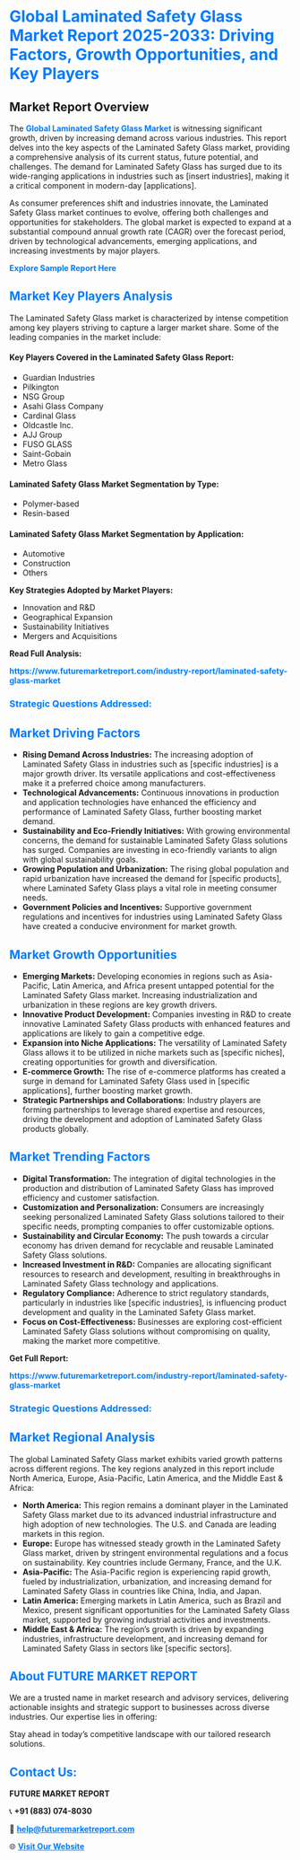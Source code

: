 <h1 style="color: #007BFF;">Global Laminated Safety Glass Market Report 2025-2033: Driving Factors, Growth Opportunities, and Key Players</h1>

<section id="overview">
<h2>Market Report Overview</h2>
<p>The <a href="https://www.futuremarketreport.com/industry-report/laminated-safety-glass-market" style="color: #007BFF; text-decoration: none;"><strong>Global Laminated Safety Glass Market</strong></a> is witnessing significant growth, driven by increasing demand across various industries. This report delves into the key aspects of the Laminated Safety Glass market, providing a comprehensive analysis of its current status, future potential, and challenges. The demand for Laminated Safety Glass has surged due to its wide-ranging applications in industries such as [insert industries], making it a critical component in modern-day [applications].</p>
<p>As consumer preferences shift and industries innovate, the Laminated Safety Glass market continues to evolve, offering both challenges and opportunities for stakeholders. The global market is expected to expand at a substantial compound annual growth rate (CAGR) over the forecast period, driven by technological advancements, emerging applications, and increasing investments by major players.</p>
</section>

<section id="overview">
<p><a href="https://www.futuremarketreport.com/request-sample/reportId=58130" style="color: #007BFF; text-decoration: none;"><strong>Explore Sample Report Here</strong></a></p>
</section>

<section id="key-players">
<h2 style="color: #007BFF;">Market Key Players Analysis</h2>
<p>The Laminated Safety Glass market is characterized by intense competition among key players striving to capture a larger market share. Some of the leading companies in the market include:</p>
<h4>Key Players Covered in the Laminated Safety Glass Report:</h4>
<ul><li>Guardian Industries</li><li>Pilkington</li><li>NSG Group</li><li>Asahi Glass Company</li><li>Cardinal Glass</li><li>Oldcastle Inc.</li><li>AJJ Group</li><li>FUSO GLASS</li><li>Saint-Gobain</li><li>Metro Glass</li></ul>
<h4>Laminated Safety Glass Market Segmentation by Type:</h4>
<ul><li>Polymer-based</li><li>Resin-based</li></ul>

<h4>Laminated Safety Glass Market Segmentation by Application:</h4>
<ul><li>Automotive</li><li>Construction</li><li>Others</li></ul>
<p><strong>Key Strategies Adopted by Market Players:</strong></p>
<ul>
<li>Innovation and R&D</li>
<li>Geographical Expansion</li>
<li>Sustainability Initiatives</li>
<li>Mergers and Acquisitions</li>
</ul>
</section>

<section>
<p><strong>Read Full Analysis: </strong></p><a href="https://www.futuremarketreport.com/industry-report/laminated-safety-glass-market" style="color: #007BFF; text-decoration: none;"><strong>https://www.futuremarketreport.com/industry-report/laminated-safety-glass-market</strong></a>
<h3 style="color: #007BFF;">Strategic Questions Addressed:</h3>
</section>

<section id="driving-factors">
<h2 style="color: #007BFF;">Market Driving Factors</h2>
<ul>
<li><strong>Rising Demand Across Industries:</strong> The increasing adoption of Laminated Safety Glass in industries such as [specific industries] is a major growth driver. Its versatile applications and cost-effectiveness make it a preferred choice among manufacturers.</li>
<li><strong>Technological Advancements:</strong> Continuous innovations in production and application technologies have enhanced the efficiency and performance of Laminated Safety Glass, further boosting market demand.</li>
<li><strong>Sustainability and Eco-Friendly Initiatives:</strong> With growing environmental concerns, the demand for sustainable Laminated Safety Glass solutions has surged. Companies are investing in eco-friendly variants to align with global sustainability goals.</li>
<li><strong>Growing Population and Urbanization:</strong> The rising global population and rapid urbanization have increased the demand for [specific products], where Laminated Safety Glass plays a vital role in meeting consumer needs.</li>
<li><strong>Government Policies and Incentives:</strong> Supportive government regulations and incentives for industries using Laminated Safety Glass have created a conducive environment for market growth.</li>
</ul>
</section>

<section id="growth-opportunities">
<h2 style="color: #007BFF;">Market Growth Opportunities</h2>
<ul>
<li><strong>Emerging Markets:</strong> Developing economies in regions such as Asia-Pacific, Latin America, and Africa present untapped potential for the Laminated Safety Glass market. Increasing industrialization and urbanization in these regions are key growth drivers.</li>
<li><strong>Innovative Product Development:</strong> Companies investing in R&D to create innovative Laminated Safety Glass products with enhanced features and applications are likely to gain a competitive edge.</li>
<li><strong>Expansion into Niche Applications:</strong> The versatility of Laminated Safety Glass allows it to be utilized in niche markets such as [specific niches], creating opportunities for growth and diversification.</li>
<li><strong>E-commerce Growth:</strong> The rise of e-commerce platforms has created a surge in demand for Laminated Safety Glass used in [specific applications], further boosting market growth.</li>
<li><strong>Strategic Partnerships and Collaborations:</strong> Industry players are forming partnerships to leverage shared expertise and resources, driving the development and adoption of Laminated Safety Glass products globally.</li>
</ul>
</section>

<section id="trending-factors">
<h2 style="color: #007BFF;">Market Trending Factors</h2>
<ul>
<li><strong>Digital Transformation:</strong> The integration of digital technologies in the production and distribution of Laminated Safety Glass has improved efficiency and customer satisfaction.</li>
<li><strong>Customization and Personalization:</strong> Consumers are increasingly seeking personalized Laminated Safety Glass solutions tailored to their specific needs, prompting companies to offer customizable options.</li>
<li><strong>Sustainability and Circular Economy:</strong> The push towards a circular economy has driven demand for recyclable and reusable Laminated Safety Glass solutions.</li>
<li><strong>Increased Investment in R&D:</strong> Companies are allocating significant resources to research and development, resulting in breakthroughs in Laminated Safety Glass technology and applications.</li>
<li><strong>Regulatory Compliance:</strong> Adherence to strict regulatory standards, particularly in industries like [specific industries], is influencing product development and quality in the Laminated Safety Glass market.</li>
<li><strong>Focus on Cost-Effectiveness:</strong> Businesses are exploring cost-efficient Laminated Safety Glass solutions without compromising on quality, making the market more competitive.</li>
</ul>
</section>

<section>
<p><strong>Get Full Report: </strong></p><a href="https://www.futuremarketreport.com/industry-report/laminated-safety-glass-market" style="color: #007BFF; text-decoration: none;"><strong>https://www.futuremarketreport.com/industry-report/laminated-safety-glass-market</strong></a>
<h3 style="color: #007BFF;">Strategic Questions Addressed:</h3>
</section>


<section id="regional-analysis">
<h2 style="color: #007BFF;">Market Regional Analysis</h2>
<p>The global Laminated Safety Glass market exhibits varied growth patterns across different regions. The key regions analyzed in this report include North America, Europe, Asia-Pacific, Latin America, and the Middle East & Africa:</p>
<ul>
<li><strong>North America:</strong> This region remains a dominant player in the Laminated Safety Glass market due to its advanced industrial infrastructure and high adoption of new technologies. The U.S. and Canada are leading markets in this region.</li>
<li><strong>Europe:</strong> Europe has witnessed steady growth in the Laminated Safety Glass market, driven by stringent environmental regulations and a focus on sustainability. Key countries include Germany, France, and the U.K.</li>
<li><strong>Asia-Pacific:</strong> The Asia-Pacific region is experiencing rapid growth, fueled by industrialization, urbanization, and increasing demand for Laminated Safety Glass in countries like China, India, and Japan.</li>
<li><strong>Latin America:</strong> Emerging markets in Latin America, such as Brazil and Mexico, present significant opportunities for the Laminated Safety Glass market, supported by growing industrial activities and investments.</li>
<li><strong>Middle East & Africa:</strong> The region’s growth is driven by expanding industries, infrastructure development, and increasing demand for Laminated Safety Glass in sectors like [specific sectors].</li>
</ul>
</section>

<footer>
<h2 style="color: #007BFF;">About FUTURE MARKET REPORT</h2>
<p>We are a trusted name in market research and advisory services, delivering actionable insights and strategic support to businesses across diverse industries. Our expertise lies in offering:</p>

<p>Stay ahead in today’s competitive landscape with our tailored research solutions.</p>

<h2 style="color: #007BFF;">Contact Us:</h2>
<p><strong>FUTURE MARKET REPORT</strong></p>
<p>📞 <strong>+91 (883) 074-8030</strong></p>
<p>📧 <strong><a href="mailto:help@futuremarketreport.com" style="color: #007BFF;">help@futuremarketreport.com</a></strong></p>
<p>🌐 <strong><a href="https://www.futuremarketreport.com/" style="color: #007BFF;">Visit Our Website</a></strong></p>
</footer>